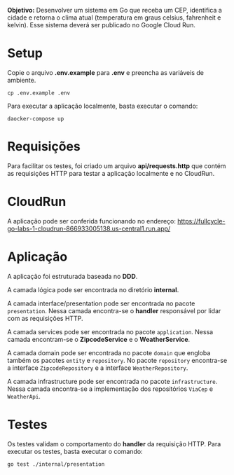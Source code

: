 **Objetivo:** Desenvolver um sistema em Go que receba um CEP, identifica a cidade e retorna o clima atual (temperatura em
graus celsius, fahrenheit e kelvin). Esse sistema deverá ser publicado no Google Cloud Run.

# Setup

Copie o arquivo **.env.example** para **.env** e preencha as variáveis de ambiente.

```shell
cp .env.example .env
```

Para executar a aplicação localmente, basta executar o comando:

```shell
daocker-compose up
```
# Requisições

Para facilitar os testes, foi criado um arquivo **api/requests.http** que contém as requisições HTTP para testar a
aplicação localmente e no CloudRun.

# CloudRun

A aplicação pode ser conferida funcionando no endereço:
https://fullcycle-go-labs-1-cloudrun-866933005138.us-central1.run.app/

# Aplicação

A aplicação foi estruturada baseada no **DDD**.

A camada lógica pode ser encontrada no diretório **internal**.

A camada interface/presentation pode ser encontrada no pacote `presentation`. Nessa camada encontra-se o **handler**
responsável por lidar com as requisições HTTP.

A camada services pode ser encontrada no pacote `application`. Nessa camada encontram-se o **ZipcodeService** e o
**WeatherService**.

A camada domain pode ser encontrada no pacote `domain` que engloba também os pacotes `entity` e `repository`. No
pacote `repository` encontra-se a interface `ZipcodeRepository` e a interface `WeatherRepository`.

A camada infrastructure pode ser encontrada no pacote `infrastructure`. Nessa camada encontra-se a implementação dos
repositórios `ViaCep` e `WeatherApi`.

# Testes

Os testes validam o comportamento do **handler** da requisição HTTP. Para executar os testes, basta executar o comando:

```shell
go test ./internal/presentation
```